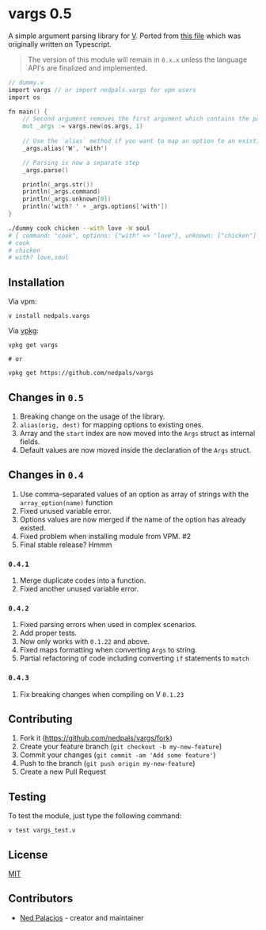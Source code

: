 # vargs 0.5
A simple argument parsing library for [V](https://vlang.io). Ported from [this file](https://github.com/nedpals/kuman/blob/master/src/parser.ts) which was originally written on Typescript.

> The version of this module will remain in `0.x.x` unless the language API's are finalized and implemented.

```v
// dummy.v
import vargs // or import nedpals.vargs for vpm users
import os

fn main() {
    // Second argument removes the first argument which contains the path of the executable.
    mut _args := vargs.new(os.args, 1)
    
    // Use the `alias` method if you want to map an option to an existing option.
    _args.alias('W', 'with')

    // Parsing is now a separate step
    _args.parse()

    println(_args.str())
    println(_args.command)
    println(_args.unknown[0])
    println('with? ' + _args.options['with'])
}
```

```bash
./dummy cook chicken --with love -W soul
# { command: "cook", options: {"with" => "love"}, unknown: ["chicken"] }
# cook
# chicken
# with? love,soul
```

## Installation
Via vpm:
```
v install nedpals.vargs
```

Via [vpkg](https://github.com/vpkg-project/vpkg):
```
vpkg get vargs

# or

vpkg get https://github.com/nedpals/vargs
```

## Changes in `0.5`
1. Breaking change on the usage of the library.
2. `alias(orig, dest)` for mapping options to existing ones.
3. Array and the `start` index are now moved into the `Args` struct as internal fields.
4. Default values are now moved inside the declaration of the `Args` struct.

## Changes in `0.4`
1. Use comma-separated values of an option as array of strings with the `array_option(name)` function
2. Fixed unused variable error.
3. Options values are now merged if the name of the option has already existed.
4. Fixed problem when installing module from VPM. #2
5. Final stable release? Hmmm

### `0.4.1`
1. Merge duplicate codes into a function.
2. Fixed another unused variable error.

### `0.4.2`
1. Fixed parsing errors when used in complex scenarios.
2. Add proper tests.
3. Now only works with `0.1.22` and above.
4. Fixed maps formatting when converting `Args` to string.
5. Partial refactoring of code including converting `if` statements to `match`

### `0.4.3`
1. Fix breaking changes when compiling on V `0.1.23`

## Contributing
1. Fork it (<https://github.com/nedpals/vargs/fork>)
2. Create your feature branch (`git checkout -b my-new-feature`)
3. Commit your changes (`git commit -am 'Add some feature'`)
4. Push to the branch (`git push origin my-new-feature`)
5. Create a new Pull Request

## Testing
To test the module, just type the following command:
```
v test vargs_test.v
```

## License
[MIT](LICENSE)

## Contributors

- [Ned Palacios](https://github.com/nedpals) - creator and maintainer

